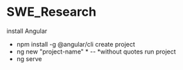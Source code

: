 # SWE_Research
install Angular
- npm install -g @angular/cli
create project
- ng new "project-name" *
-- *without quotes
run project
- ng serve